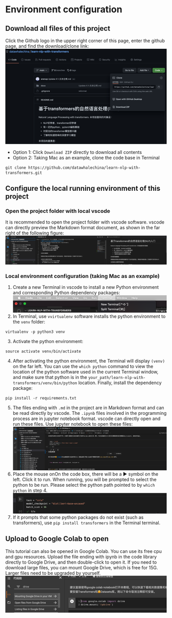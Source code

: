 # Environment configuration
## Download all files of this project
Click the Github logo in the upper right corner of this page, enter the github page, and find the download/clone link:
![](./pictures/git-download.png)
- Option 1: Click `Download ZIP` directly to download all contents
- Option 2: Taking Mac as an example, clone the code base in Terminal
```
git clone https://github.com/datawhalechina/learn-nlp-with-transformers.git
```
## Configure the local running environment of this project
### Open the project folder with local vscode
It is recommended to open the project folder with vscode software. vscode can directly preview the Markdown format document, as shown in the far right of the following figure:
![](./pictures/vscode-preview.png)
### Local environment configuration (taking Mac as an example)
1. Create a new Terminal in vscode to install a new Python environment and corresponding Python dependency packages:
![](./pictures/new-terminal.png)
2. In Terminal, use `vvirtualenv` software installs the python environment to the `venv` folder:
```
virtualenv -p python3 venv
```
3. Activate the python environment:
```
source activate venv/bin/activate
```
4. After activating the python environment, the Terminal will display `(venv)` on the far left. You can use the `which python` command to view the location of the python software used in the current Terminal window, and make sure that python is in the `your_path/learn-nlp-with-transformers/venv/bin/python` location. Finally, install the dependency package:
```
pip install -r requirements.txt
```
5. The files ending with `.md` in the project are in Markdown format and can be read directly by vscode. The `.ipynb` files involved in the programming process are in jupyter notebook format. vscode can directly open and run these files. Use jupyter notebook to open these files:
![](./pictures/jupyter.png)
6. Place the mouse onOn the code box, there will be a ▶️ symbol on the left. Click it to run. When running, you will be prompted to select the python to be run. Please select the python path pointed to by `which python` in step 4.
![](./pictures/run-code.png)
7. If it prompts that some python packages do not exist (such as transformers), use `pip install transformers` in the Terminal terminal.

## Upload to Google Colab to open
This tutorial can also be opened in Google Colab. You can use its free cpu and gpu resources. Upload the file ending with ipynb in the code library directly to Google Drive, and then double-click to open it. If you need to download large files, you can mount Google Drive, which is free for 15G. Larger files need to be upgraded by yourself.
![](./pictures/colab-drive.png)